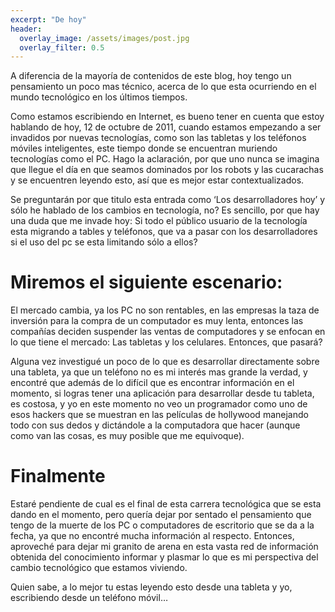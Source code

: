 ```yaml
---
excerpt: "De hoy"
header:
  overlay_image: /assets/images/post.jpg
  overlay_filter: 0.5
---
```


A diferencia de la mayoría de contenidos de este blog, hoy tengo un pensamiento un poco mas técnico, acerca de lo que esta ocurriendo en el mundo tecnológico en los últimos tiempos.

Como estamos escribiendo en Internet, es bueno tener en cuenta que estoy hablando de hoy, 12 de octubre de 2011, cuando estamos empezando a ser invadidos por nuevas tecnologías, como son las tabletas y los teléfonos móviles inteligentes, este tiempo donde se encuentran muriendo tecnologías como el PC. Hago la aclaración, por que uno nunca se imagina que llegue el día en que seamos dominados por los robots y las cucarachas y se encuentren leyendo esto, así que es mejor estar contextualizados.

Se preguntarán por que titulo esta entrada como ‘Los desarrolladores hoy’ y sólo he hablado de los cambios en tecnología, no? Es sencillo, por que hay una duda que me invade hoy: Si todo el público usuario de la tecnología esta migrando a tables y teléfonos, que va a pasar con los desarrolladores si el uso del pc se esta limitando sólo a ellos?

# Miremos el siguiente escenario: 

El mercado cambia, ya los PC no son rentables, en las empresas la taza de inversión para la compra de un computador es muy lenta, entonces las compañías deciden suspender las ventas de computadores y se enfocan en lo que tiene el mercado: Las tabletas y los celulares. Entonces, que pasará?

Alguna vez investigué un poco de lo que es desarrollar directamente sobre una tableta, ya que un teléfono no es mi interés mas grande la verdad, y encontré que además de lo difícil que es encontrar información en el momento, si logras tener una aplicación para desarrollar desde tu tableta, es costosa, y yo en este momento no veo un programador como uno de esos hackers que se muestran en las películas de hollywood manejando todo con sus dedos y dictándole a la computadora que hacer (aunque como van las cosas, es muy posible que me equivoque).

# Finalmente

Estaré pendiente de cual es el final de esta carrera tecnológica que se esta dando en el momento, pero quería dejar por sentado el pensamiento que tengo de la muerte de los PC o computadores de escritorio que se da a la fecha, ya que no encontré mucha información al respecto. Entonces, aproveché para dejar mi granito de arena en esta vasta red de información obtenida del conocimiento informar y plasmar lo que es mi perspectiva del cambio tecnológico que estamos viviendo.

Quien sabe, a lo mejor tu estas leyendo esto desde una tableta y yo, escribiendo desde un teléfono móvil…
